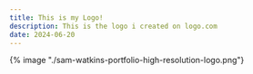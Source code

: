 ```yaml
---
title: This is my Logo!
description: This is the logo i created on logo.com
date: 2024-06-20
---
```


{% image "./sam-watkins-portfolio-high-resolution-logo.png"}

<!-- <img href="/content/blog/sam-watkins-portfolio-high-resolution-logo.png" alt="logo"> -->